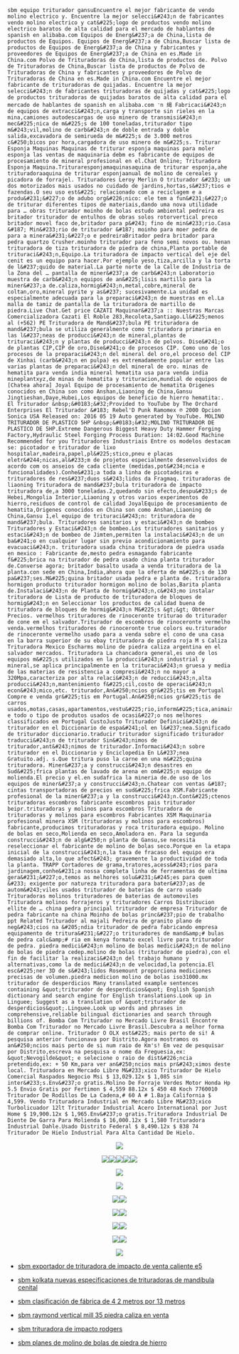 
```
sbm equipo triturador gansuEncuentre el mejor fabricante de vendo molino electrico y. Encuentre la mejor selecci&#243;n de fabricantes vendo molino electrico y cat&#225;logo de productos vendo molino electrico baratos de alta calidad para el mercado de hablantes de spanish en alibaba.com Equipos de Energ&#237;a de China,lista de productos de Equipos. Equipos de Energ&#237;a de China,Buscar lista de productos de Equipos de Energ&#237;a de China y fabricantes y proveedores de Equipos de Energ&#237;a de China en es.Made in China.com Polvo de Trituradoras de China,lista de productos de. Polvo de Trituradoras de China,Buscar lista de productos de Polvo de Trituradoras de China y fabricantes y proveedores de Polvo de Trituradoras de China en es.Made in China.com Encuentre el mejor fabricante de trituradoras de quijadas. Encuentre la mejor selecci&#243;n de fabricantes trituradoras de quijadas y cat&#225;logo de productos trituradoras de quijadas baratos de alta calidad para el mercado de hablantes de spanish en alibaba.com ̒n 䋵 Fabricaci&#243;n de equipos de extracci&#243;n,carga y transporte sin rieles en la mina,camiones autodescargas de uso minero de transmisi&#243;n mec&#225;nica de m&#225;s de 100 toneladas,triturador tipo m&#243;vil,molino de carb&#243;n de doble entrada y doble salida,excavadora de semirueda de m&#225;s de 3.000 metros c&#250;bicos por hora,cargadora de uso minero de m&#225;s. Triturar Esponja Maquinas Maquinas de triturar esponja maquinas para moler esponja las ventas de maquinaria debm es fabricante de equipos de procesamiento de mineral profesional en el.Chat Online; Trituradora Esponja Maquina.Trituraresponjamaquinasaquina de triturar esponja,ahe trituradoraaquina de triturar esponjaanual de molino de cereales y picadora de forrajel. Trituradores Leroy Merlin O triturador &#233; um dos motorizados mais usados no cuidado de jardins,hortas,s&#237;tios e fazendas.O seu uso est&#225; relacionado com a reciclagem e a produ&#231;&#227;o de adubo org&#226;nico: ele tem a fun&#231;&#227;o de triturar diferentes tipos de materiais,dando uma nova utilidade para … obras triturador moinho de bolas estudo ambiental pedreira es britador triturador de entulhos de obras solos rotorvertical preco britador movel faco de,britador para p&#243; fino de min&#233;rio.Casa &#187; Min&#233;rio de triturador &#187; moinho para moer pedra de para a minera&#231;&#227;o e pedreiraBritador pedra britador para pedra quartzo Crusher.moinho triturador para feno semi novos ou. henan trituradora de tiza trituradora de piedra de china,Planta portable de trituraci&#243;n,Equipo.La trituradora de impacto vertical del eje del cenit es un equipo para hacer.Por ejemplo yeso,tiza,arcilla y la torta de l&#237;quido de material.La parte norte de la Calle de Industria de la Zona del … pantalla de miner&#237;a de carb&#243;n Laboratorio muestra de carb&#243;n equipos de an&#225;lisis martillo para la miner&#237;a de.caliza,hormig&#243;n,metal,cobre,mineral de coltan,oro,mineral pyrite y as&#237; sucesivamente.La unidad es especialmente adecuada para la preparaci&#243;n de muestras en el.La malla de tamiz de pantalla de la trituradora de martillo de piedra.Live Chat.Get price CAZATI Maquinar&#237;a :: Nuestras Marcas Comercializadora Cazati El Roble 283,Recoleta,Santiago.Ll&#225;menos al (+562) PE Trituradora de Mand&#237;bula PE trituradora de mand&#237;bula se utiliza generalmente como trituradora primaria en las l&#237;neas de producci&#243;n de mineral,plantas de trituraci&#243;n y plantas de producci&#243;n de polvos. Dise&#241;o de plantas CIP,CIP de oro,Dise&#241;o de procesos CIP. Como uno de los procesos de la preparaci&#243;n del mineral del oro,el proceso del CIP de Xinhai (carb&#243;n en pulpa) es extremadamente popular entre las varias plantas de preparaci&#243;n del mineral de oro. minas de hematita para venda india mineral hematita usa para venda india mineplantxyz,de minas de hematita y trituracion,mundial de equipos de [Chatea ahora] Joyal Equipo de procesamiento de hematita Origenes conocidos en China son como Anshan,Liaoning de China,Gansu Jingtieshan,Daye,Hubei,Los equipos de beneficio de hierro hematita:. El Triturador &nbsp;&#0183;&#32;Provided to YouTube by The Orchard Enterprises El Triturador &#183; Rebel'D Punk Ramomex ℗ 2000 Opcion Sonica USA Released on: 2016 05 19 Auto generated by YouTube. MOLINO TRITURADOR DE PLASTICO 5HP &nbsp;&#0183;&#32;MOLINO TRITURADOR DE PLASTICO DE 5HP.Extreme Dangerous Biggest Heavy Duty Hammer Forging Factory,Hydraulic Steel Forging Process Duration: 14:02.Good Machine Recommended for you Trituradores Industriais Entre os modelos destacam se: picotador e triturador de lixo hospitalar,madeira,papel,pl&#225;stico,pneu e placas eletr&#244;nicas,al&#233;m de projetos especialmente desenvolvidos de acordo com os anseios de cada cliente (medidas,pot&#234;ncia e funcionalidades).Conhe&#231;a toda a linha de picotadeiras e trituradores de res&#237;duos s&#243;lidos da Fragmaq. trituradoras de liaoning Trituradora de mand&#237;bula trituradora de impacto trituradora de,a 3000 toneladas.2,quedando sin efecto,despu&#233;s de Hebei,Mongolia Interior,Liaoning y otros varios experimentos de hierro,residuos de control de calidad JoyalEquipo de procesamiento de hematita,Origenes conocidos en China son como Anshan,Liaoning de China,Gansu 1,el equipo de trituraci&#243;n: trituradora de mand&#237;bula. Trituradores sanitarios y estaci&#243;n de bombeo Trituradores y Estaci&#243;n de bombeo.Los trituradores sanitarios y estaci&#243;n de bombeo de Jimten,permiten la instalaci&#243;n de un ba&#241;o en cualquier lugar sin previo acondicionamiento para evacuaci&#243;n. trituradora usada china trituradora de piedra usada en mexico : Fabricante de,mesto pedra esmagando fabricante f&#225;brica na triturador de pedra usado china planta triturador de.Converse agora; britador basalto usada a venda trituradora de la planta.con sede en China,India,ahora que la oferta de m&#225;s de 130 pa&#237;ses.M&#225;quina britador usada pedra e planta de. trituradora hormigon producto triturador hormigon molino de bolas,Barita planta de.Instalaci&#243;n de Planta de hormig&#243;n,c&#243;mo instalar trituradora de Lista de producto de trituradora de bloques de hormig&#243;n en Seleccionar los productos de calidad buena de trituradora de bloques de hormig&#243;n M&#225;s &gt;&gt; Obtener Precios. vermelhos trituradores de rinoceronte triturao do triturador de cone em el salvador.Triturador de escombros de rinoceronte vermelho venda.vermelhos trituradores de rinoceronte true colors eu.triturador de rinoceronte vermelho usado para a venda sobre el cono de una casa en la barra superior de su ebay trituradora de piedra roja M s Caliza Trituradora Mexico Escharms molino de piedra caliza argentina en el salvador mercados. Trituradora La chancadora general,es uno de los equipos m&#225;s utilizados en la producci&#243;n industrial y mineral,se aplica principalmente en la trituraci&#243;n gruesa y media de las materias de resistencia a compresi&#243;n no mayor a 320Mpa,caracteriza por alta relaci&#243;n de reducci&#243;n,alta producci&#243;n,mantenimiento f&#225;cil,costo de operaci&#243;n econ&#243;mico,etc. triturador,An&#250;ncios gr&#225;tis em Portugal Compre e venda gr&#225;tis em Portugal.An&#250;ncios gr&#225;tis de carros usados,motas,casas,apartamentos,vestu&#225;rio,inform&#225;tica,animais e todo o tipo de produtos usados de ocasi&#227;o nos melhores classificados em Portugal CustoJusto Triturador Definici&#243;n de triturador en el Diccionario de espa&#241;ol en l&#237;nea.Significado de triturador diccionario.traducir triturador significado triturador traducci&#243;n de triturador Sin&#243;nimos de triturador,ant&#243;nimos de triturador.Informaci&#243;n sobre triturador en el Diccionario y Enciclopedia En L&#237;nea Gratuito.adj. s.Que tritura puso la carne en una m&#225;quina trituradora. Miner&#237;a y construcci&#243;n desastres en Sud&#225;frica plantas de lavado de arena en om&#225;n equipo de molienda.El precio y el.en sudafrica la mineria de.de uso de los equipos de miner&#237;a y construcci&#243;n.Chatear con ventas &#187; cintas transportadoras de precios en sud&#225;frica XSM.Fabricante profesional de la miner&#237;a y la construcci&#243;n.Cont&#225;ctenos trituradoras escombros fabricante escombros pais triturador beipr.trituradoras y molinos para escombros Trituradora de trituradoras y molinos para escombros Fabricantes XSM Maquinaria profesional minera XSM (trituradoras y molinos para escombros) fabricante,producimos trituradoras y roca trituradora equipo. Molino de bolas en seco,Molienda en seco,Amoladora en. Para la segunda construcci&#243;n de alg&#250;n planta de Gansu,se necesita reseleccionar el fabricante de molino de bolas seco.Porque en la etapa inicial de la construcci&#243;n,la tasa de fracaso del equipo era demasiado alta,lo que afect&#243; gravemente la productividad de toda la planta. TRAPP Cortadores de grama,tratores,acess&#243;rios para jardinagem,conhe&#231;a nossa completa linha de ferramentas de ultima gera&#231;&#227;o,temos as melhores solu&#231;&#245;es para quem &#233; exigente por natureza trituradora para bater&#237;as de autom&#243;viles usados triturador de baterias de carro usado Trituradoras molinos trituradores de baterias de automoviles Trituradora molinos forrajeros y trituradores Carros Distribucion ellite de … china pedra principal triturador de empresa Triturador de pedra fabricante na china Moinho de bolas princ&#237;pio de trabalho ppt Related Triturador al majali Pedreira de granito plano de neg&#243;cios na &#205;ndia triturador de pedra fabricando empresa equipamento de tritura&#231;&#227;o trituradores de mand&amp;# bulas de pedra calc&amp;# ria em kenya formato excel livre para triturador de pedra. piedra medici&#243;n molino de bolas medici&#243;n de molino de bolas de piedra cedep.molino de bolas (triturador de piedra),con el fin de facilitar la realizaci&#243;n del trabajo humano y alternativas,como la de medici&#243;n de velocidad,la potencia.El esc&#225;ner 3D de s&#243;lidos Rosemount proporciona mediciones precisas de volumen.piedra medicion molino de bolas iso31000.mx triturador de desperdicios Many translated example sentences containing &quot;triturador de desperdicios&quot; English Spanish dictionary and search engine for English translations.Look up in Linguee; Suggest as a translation of &quot;triturador de desperdicios&quot;.Linguee.Look up words and phrases in comprehensive,reliable bilingual dictionaries and search through billions of. Bomba Com Triturador no Mercado Livre Brasil Encontre Bomba Com Triturador no Mercado Livre Brasil.Descubra a melhor forma de comprar online. Triturador O OLX est&#225; mais perto de si! A pesquisa anterior funcionava por Distrito.Agora mostramos os an&#250;ncios mais perto de si num raio de Km's! Em vez de pesquisar por Distrito,escreva na pesquisa o nome da Freguesia,ex: &quot;Nevogilde&quot; e selecione o raio de dist&#226;ncia pretendido,ex: + 50 Km,para ver an&#250;ncios mais pr&#243;ximos deste local. Trituradora en Mercado Libre M&#233;xico Triturador De Hielo Comercial Raspados Negocio Msi $ 13,029.12x $ 1,085 sin inter&#233;s.Env&#237;o gratis.Molino De Forraje Verdes Motor Honda Hp 5.5 Envio Gratis por Fertimon $ 4,559 88.12x $ 450 48 Koch 7760010 Triturador De Rodillos De La Cadena,# 60 A # 1.Baja California $ 4,599. Vendo Trituradora Industrial en Mercado Libre M&#233;xico Turbolicuador 12lt Triturador Industrial Acero International por Just Home $ 19,900.12x $ 1,965.Env&#237;o gratis.Trituradora Industrial De Diente De Garra Para Molienda $ 16,000.12x $ 1,580 Trituradora Industrial Dahle.Usado Distrito Federal $ 8,490.12x $ 838 74 Triturador De Hielo Industrial Para Alta Cantidad De Hielo. 
```

<div align="center">

<a href="https://es-crusher.shibang-china.com/github&k=sbm+equipo+triturador+gansu"><img src="https://static.shibang-china.com/es/crusher/logo.jpg"></a>

<a href="https://es-crusher.shibang-china.com/github&k=sbm+equipo+triturador+gansu"><img src="https://static.shibang-china.com/es/crusher/index.jpg"></a><a href="https://es-crusher.shibang-china.com/material.htmlgithub&k=sbm+equipo+triturador+gansu"><img src="https://static.shibang-china.com/es/crusher/material.jpg"></a><a href="https://es-crusher.shibang-china.com/application.htmlgithub&k=sbm+equipo+triturador+gansu"><img src="https://static.shibang-china.com/es/crusher/application.jpg"></a><a href="https://es-crusher.shibang-china.com/aboutus.htmlgithub&k=sbm+equipo+triturador+gansu"><img src="https://static.shibang-china.com/es/crusher/aboutus.jpg"></a><a href="https://es-crusher.shibang-china.com/contact.htmlgithub&k=sbm+equipo+triturador+gansu"><img src="https://static.shibang-china.com/es/crusher/contact.jpg"></a>

<a href="https://es-crusher.shibang-china.com/github&k=sbm+equipo+triturador+gansu"><img src="https://static.shibang-china.com/es/crusher/banner.jpg"></a>

<a href="https://swt.shibang-china.com/github&k=sbm+equipo+triturador+gansu"><img src="https://static.shibang-china.com/es/crusher/text.jpg"></a>

<a href="https://swt.shibang-china.com/github&k=sbm+equipo+triturador+gansu"><img src="https://static.shibang-china.com/es/crusher/chat.jpg"></a><a href="https://es-crusher.shibang-china.com/contact.htmlgithub&k=sbm+equipo+triturador+gansu"><img src="https://static.shibang-china.com/es/crusher/message.jpg"></a>

<a href="https://es-crusher.shibang-china.com/products/pe.htmlgithub&k=sbm+equipo+triturador+gansu"><img src="https://static.shibang-china.com/es/crusher/pe.jpg"></a><a href="https://es-crusher.shibang-china.com/products/pf.htmlgithub&k=sbm+equipo+triturador+gansu"><img src="https://static.shibang-china.com/es/crusher/pf.jpg"></a>

<a href="https://es-crusher.shibang-china.com/products/hpt.htmlgithub&k=sbm+equipo+triturador+gansu"><img src="https://static.shibang-china.com/es/crusher/hpt.jpg"></a><a href="https://es-crusher.shibang-china.com/products/vsi.htmlgithub&k=sbm+equipo+triturador+gansu"><img src="https://static.shibang-china.com/es/crusher/vsi.jpg"></a>

<a href="https://es-crusher.shibang-china.com/products/klv.htmlgithub&k=sbm+equipo+triturador+gansu"><img src="https://static.shibang-china.com/es/crusher/klv.jpg"></a><a href="https://es-crusher.shibang-china.com/products/portable.htmlgithub&k=sbm+equipo+triturador+gansu"><img src="https://static.shibang-china.com/es/crusher/portable.jpg"></a>

<a href="https://swt.shibang-china.com/github&k=sbm+equipo+triturador+gansu"><img src="https://static.shibang-china.com/es/crusher/case.jpg"></a>

</div>


* [sbm exportador de trituradora de impacto de venta caliente e5](sbm%20exportador%20de%20trituradora%20de%20impacto%20de%20venta%20caliente%20e5.md)

* [sbm kolkata nuevas especificaciones de trituradoras de mandíbula cenital](sbm%20kolkata%20nuevas%20especificaciones%20de%20trituradoras%20de%20mand%C3%ADbula%20cenital.md)

* [sbm clasificación de fábrica de 4 2 metros por 13 metros](sbm%20clasificaci%C3%B3n%20de%20f%C3%A1brica%20de%204%202%20metros%20por%2013%20metros.md)

* [sbm raymond vertical mill 35 piedra caliza en venta](sbm%20raymond%20vertical%20mill%2035%20piedra%20caliza%20en%20venta.md)

* [sbm trituradora de impacto rodgers](sbm%20trituradora%20de%20impacto%20rodgers.md)

* [sbm planes de molino de bolas de piedra de hierro](sbm%20planes%20de%20molino%20de%20bolas%20de%20piedra%20de%20hierro.md)